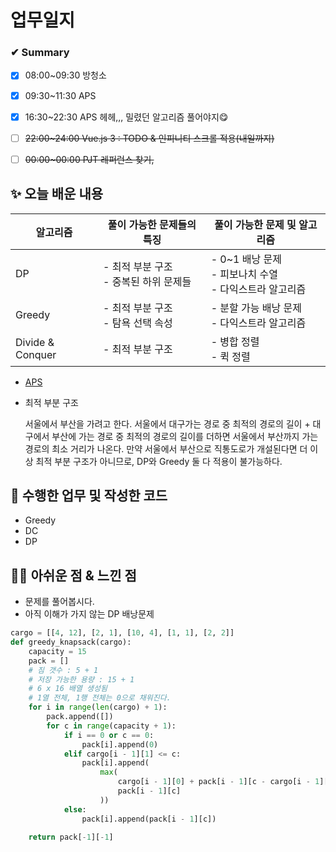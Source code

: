 # 업무일지

### ✔ Summary

- [x] 08:00~09:30 방청소
- [x] 09:30~11:30 APS
- [x] 16:30~22:30 APS 헤헤,,, 밀렸던 알고리즘 풀어야지😋
- [ ] ~~22:00~24:00 Vue.js 3 : TODO & 인피니티 스크롤 적용(내일까지)~~
- [ ] ~~00:00~00:00 PJT 레퍼런스 찾기,~~ 



## ✨ 오늘 배운 내용

| 알고리즘         | 풀이 가능한 문제들의 특징                  | 풀이 가능한 문제 및 알고리즘                                 |
| ---------------- | ------------------------------------------ | ------------------------------------------------------------ |
| DP               | - 최적 부분 구조<br />- 중복된 하위 문제들 | - 0~1 배낭 문제<br />- 피보나치 수열<br />- 다익스트라 알고리즘 |
| Greedy           | - 최적 부분 구조<br />- 탐욕 선택 속성     | - 분할 가능 배낭 문제<br />- 다익스트라 알고리즘             |
| Divide & Conquer | - 최적 부분 구조                           | - 병합 정렬<br />- 퀵 정렬                                   |

- [APS](./APS/APS.md)

- 최적 부분 구조

  서울에서 부산을 가려고 한다. 서울에서 대구가는 경로 중 최적의 경로의 길이 + 대구에서 부산에 가는 경로 중 최적의 경로의 길이를 더하면 서울에서 부산까지 가는 경로의 최소 거리가 나온다. 만약 서울에서 부산으로 직통도로가 개설된다면 더 이상 최적 부분 구조가 아니므로, DP와 Greedy 둘 다 적용이 불가능하다.


## 👀 수행한 업무 및 작성한 코드

- Greedy
- DC
- DP



## 🐱‍💻 아쉬운 점 & 느낀 점

- 문제를 풀어봅시다.
- 아직 이해가 가지 않는 DP 배낭문제

```python
cargo = [[4, 12], [2, 1], [10, 4], [1, 1], [2, 2]]
def greedy_knapsack(cargo):
    capacity = 15
    pack = []
    # 짐 갯수 : 5 + 1
    # 저장 가능한 용량 : 15 + 1
    # 6 x 16 배열 생성됨
    # 1열 전체, 1행 전체는 0으로 채워진다.
    for i in range(len(cargo) + 1):
        pack.append([])
        for c in range(capacity + 1):
            if i == 0 or c == 0:
                pack[i].append(0)
            elif cargo[i - 1][1] <= c:
                pack[i].append(
                    max(
                        cargo[i - 1][0] + pack[i - 1][c - cargo[i - 1][1]],
                        pack[i - 1][c]
                    ))
            else:
                pack[i].append(pack[i - 1][c])
                
	return pack[-1][-1]
    
    
```



 


